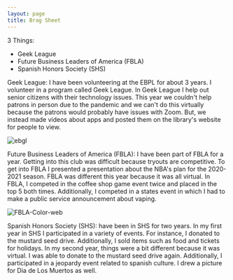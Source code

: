 ```yaml
---
layout: page
title: Brag Sheet
---
```


3 Things:
- Geek League
-  Future Business Leaders of America (FBLA)
-  Spanish Honors Society (SHS)

Geek League:
I have been volunteering at the EBPL for about 3 years. I volunteer in a program called Geek League. In Geek League I help out senior citizens with their technology issues. This year we couldn't help patrons in person due to the pandemic and we can't do this virtually because the patrons would probably have issues with Zoom. But, we instead made videos about apps and posted them on the library's website for people to view. 

![ebgl](https://user-images.githubusercontent.com/65611036/121820459-e40e4800-cc60-11eb-8394-7c3d5b25d183.png)

Future Business Leaders of America (FBLA):
I have been part of FBLA for a year. Getting into this club was difficult because tryouts are competitive. To get into FBLA I presented a presentation about the NBA's plan for the 2020-2021 season. FBLA was different this year because it was all virtual. In FBLA, I competed in the coffee shop game event twice and placed in the top 5 both times. Additionally, I competed in a states event in which I had to make a public service announcement about vaping.

![FBLA-Color-web](https://user-images.githubusercontent.com/65611036/121820501-13bd5000-cc61-11eb-9d00-564e6eaf7bc1.png)

Spanish Honors Society (SHS):
 have been in SHS for two years. In my first year in SHS I participated in a variety of events. For instance, I donated to the mustard seed drive. Additionally, I sold items such as food and tickets for holidays. In my second year, things were a bit different because it was virtual. I was able to donate to the mustard seed drive again. Additionally, I participated in a jeopardy event related to spanish culture. I drew a picture for Dia de Los Muertos as well.



